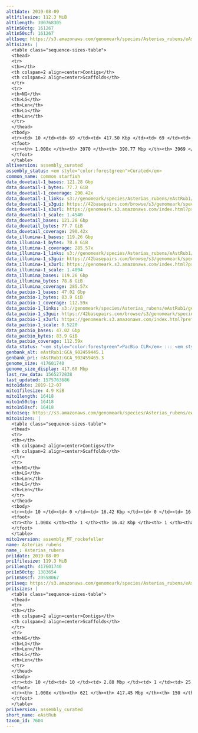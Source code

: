 ```yaml
---
alt1date: 2019-08-09
alt1filesize: 112.3 MiB
alt1length: 390768305
alt1n50ctg: 161267
alt1n50scf: 161267
alt1seq: https://s3.amazonaws.com/genomeark/species/Asterias_rubens/eAstRub1/assembly_curated/eAstRub1.alt.cur.20190809.fasta.gz
alt1sizes: |
  <table class="sequence-sizes-table">
  <thead>
  <tr>
  <th></th>
  <th colspan=2 align=center>Contigs</th>
  <th colspan=2 align=center>Scaffolds</th>
  </tr>
  <tr>
  <th>NG</th>
  <th>LG</th>
  <th>Len</th>
  <th>LG</th>
  <th>Len</th>
  </tr>
  </thead>
  <tbody>
  <tr><td> 10 </td><td> 69 </td><td> 417.50 Kbp </td><td> 69 </td><td> 417.50 Kbp </td></tr>  <tr><td> 20 </td><td> 177 </td><td> 317.25 Kbp </td><td> 177 </td><td> 317.25 Kbp </td></tr>  <tr><td> 30 </td><td> 316 </td><td> 250.09 Kbp </td><td> 316 </td><td> 250.09 Kbp </td></tr>  <tr><td> 40 </td><td> 492 </td><td> 201.45 Kbp </td><td> 492 </td><td> 201.45 Kbp </td></tr>  <tr style="background-color:#cccccc;"><td> 50 </td><td> 709 </td><td> 161.27 Kbp </td><td> 709 </td><td> 161.27 Kbp </td></tr>  <tr><td> 60 </td><td> 984 </td><td> 125.50 Kbp </td><td> 984 </td><td> 125.50 Kbp </td></tr>  <tr><td> 70 </td><td> 1340 </td><td> 95.76 Kbp </td><td> 1340 </td><td> 95.76 Kbp </td></tr>  <tr><td> 80 </td><td> 1811 </td><td> 70.84 Kbp </td><td> 1811 </td><td> 70.84 Kbp </td></tr>  <tr><td> 90 </td><td> 2485 </td><td> 46.60 Kbp </td><td> 2485 </td><td> 46.60 Kbp </td></tr>  <tr><td> 100 </td><td> 3969 </td><td> 135  bp </td><td> 3968 </td><td> 135  bp </td></tr>  </tbody>
  <tfoot>
  <tr><th> 1.000x </th><th> 3970 </th><th> 390.77 Mbp </th><th> 3969 </th><th> 390.77 Mbp </th></tr>
  </tfoot>
  </table>
alt1version: assembly_curated
assembly_status: <em style="color:forestgreen">Curated</em>
common_name: common starfish
data_dovetail-1_bases: 121.28 Gbp
data_dovetail-1_bytes: 77.7 GiB
data_dovetail-1_coverage: 290.42x
data_dovetail-1_links: s3://genomeark/species/Asterias_rubens/eAstRub1/genomic_data/dovetail/<br>
data_dovetail-1_s3gui: https://42basepairs.com/browse/s3/genomeark/species/Asterias_rubens/eAstRub1/genomic_data/dovetail/
data_dovetail-1_s3url: https://genomeark.s3.amazonaws.com/index.html?prefix=species/Asterias_rubens/eAstRub1/genomic_data/dovetail/
data_dovetail-1_scale: 1.4540
data_dovetail_bases: 121.28 Gbp
data_dovetail_bytes: 77.7 GiB
data_dovetail_coverage: 290.42x
data_illumina-1_bases: 119.26 Gbp
data_illumina-1_bytes: 78.8 GiB
data_illumina-1_coverage: 285.57x
data_illumina-1_links: s3://genomeark/species/Asterias_rubens/eAstRub1/genomic_data/illumina/<br>
data_illumina-1_s3gui: https://42basepairs.com/browse/s3/genomeark/species/Asterias_rubens/eAstRub1/genomic_data/illumina/
data_illumina-1_s3url: https://genomeark.s3.amazonaws.com/index.html?prefix=species/Asterias_rubens/eAstRub1/genomic_data/illumina/
data_illumina-1_scale: 1.4094
data_illumina_bases: 119.26 Gbp
data_illumina_bytes: 78.8 GiB
data_illumina_coverage: 285.57x
data_pacbio-1_bases: 47.02 Gbp
data_pacbio-1_bytes: 83.9 GiB
data_pacbio-1_coverage: 112.59x
data_pacbio-1_links: s3://genomeark/species/Asterias_rubens/eAstRub1/genomic_data/pacbio/<br>
data_pacbio-1_s3gui: https://42basepairs.com/browse/s3/genomeark/species/Asterias_rubens/eAstRub1/genomic_data/pacbio/
data_pacbio-1_s3url: https://genomeark.s3.amazonaws.com/index.html?prefix=species/Asterias_rubens/eAstRub1/genomic_data/pacbio/
data_pacbio-1_scale: 0.5220
data_pacbio_bases: 47.02 Gbp
data_pacbio_bytes: 83.9 GiB
data_pacbio_coverage: 112.59x
data_status: '<em style="color:forestgreen">PacBio CLR</em> ::: <em style="color:forestgreen">Dovetail</em> ::: <em style="color:forestgreen">Illumina</em>'
genbank_alt: eAstRub1:GCA_902459445.1
genbank_pri: eAstRub1:GCA_902459465.3
genome_size: 417601740
genome_size_display: 417.60 Mbp
last_raw_data: 1565272838
last_updated: 1575763686
mito1date: 2019-12-07
mito1filesize: 4.9 KiB
mito1length: 16418
mito1n50ctg: 16418
mito1n50scf: 16418
mito1seq: https://s3.amazonaws.com/genomeark/species/Asterias_rubens/eAstRub1/assembly_MT_rockefeller/eAstRub1.MT.20191207.fasta.gz
mito1sizes: |
  <table class="sequence-sizes-table">
  <thead>
  <tr>
  <th></th>
  <th colspan=2 align=center>Contigs</th>
  <th colspan=2 align=center>Scaffolds</th>
  </tr>
  <tr>
  <th>NG</th>
  <th>LG</th>
  <th>Len</th>
  <th>LG</th>
  <th>Len</th>
  </tr>
  </thead>
  <tbody>
  <tr><td> 10 </td><td> 0 </td><td> 16.42 Kbp </td><td> 0 </td><td> 16.42 Kbp </td></tr>  <tr><td> 20 </td><td> 0 </td><td> 16.42 Kbp </td><td> 0 </td><td> 16.42 Kbp </td></tr>  <tr><td> 30 </td><td> 0 </td><td> 16.42 Kbp </td><td> 0 </td><td> 16.42 Kbp </td></tr>  <tr><td> 40 </td><td> 0 </td><td> 16.42 Kbp </td><td> 0 </td><td> 16.42 Kbp </td></tr>  <tr style="background-color:#cccccc;"><td> 50 </td><td> 0 </td><td style="background-color:#ff8888;"> 16.42 Kbp </td><td> 0 </td><td style="background-color:#ff8888;"> 16.42 Kbp </td></tr>  <tr><td> 60 </td><td> 0 </td><td> 16.42 Kbp </td><td> 0 </td><td> 16.42 Kbp </td></tr>  <tr><td> 70 </td><td> 0 </td><td> 16.42 Kbp </td><td> 0 </td><td> 16.42 Kbp </td></tr>  <tr><td> 80 </td><td> 0 </td><td> 16.42 Kbp </td><td> 0 </td><td> 16.42 Kbp </td></tr>  <tr><td> 90 </td><td> 0 </td><td> 16.42 Kbp </td><td> 0 </td><td> 16.42 Kbp </td></tr>  <tr><td> 100 </td><td> 0 </td><td> 16.42 Kbp </td><td> 0 </td><td> 16.42 Kbp </td></tr>  </tbody>
  <tfoot>
  <tr><th> 1.000x </th><th> 1 </th><th> 16.42 Kbp </th><th> 1 </th><th> 16.42 Kbp </th></tr>
  </tfoot>
  </table>
mito1version: assembly_MT_rockefeller
name: Asterias rubens
name_: Asterias_rubens
pri1date: 2019-08-09
pri1filesize: 119.3 MiB
pri1length: 417601740
pri1n50ctg: 1383654
pri1n50scf: 20558067
pri1seq: https://s3.amazonaws.com/genomeark/species/Asterias_rubens/eAstRub1/assembly_curated/eAstRub1.pri.cur.20190809.fasta.gz
pri1sizes: |
  <table class="sequence-sizes-table">
  <thead>
  <tr>
  <th></th>
  <th colspan=2 align=center>Contigs</th>
  <th colspan=2 align=center>Scaffolds</th>
  </tr>
  <tr>
  <th>NG</th>
  <th>LG</th>
  <th>Len</th>
  <th>LG</th>
  <th>Len</th>
  </tr>
  </thead>
  <tbody>
  <tr><td> 10 </td><td> 10 </td><td> 2.88 Mbp </td><td> 1 </td><td> 25.66 Mbp </td></tr>  <tr><td> 20 </td><td> 26 </td><td> 2.43 Mbp </td><td> 3 </td><td> 22.72 Mbp </td></tr>  <tr><td> 30 </td><td> 45 </td><td> 2.02 Mbp </td><td> 4 </td><td> 22.60 Mbp </td></tr>  <tr><td> 40 </td><td> 67 </td><td> 1.76 Mbp </td><td> 6 </td><td> 21.89 Mbp </td></tr>  <tr style="background-color:#cccccc;"><td> 50 </td><td> 93 </td><td style="background-color:#88ff88;"> 1.38 Mbp </td><td> 8 </td><td style="background-color:#88ff88;"> 20.56 Mbp </td></tr>  <tr><td> 60 </td><td> 126 </td><td> 1.11 Mbp </td><td> 10 </td><td> 18.07 Mbp </td></tr>  <tr><td> 70 </td><td> 168 </td><td> 0.88 Mbp </td><td> 13 </td><td> 14.67 Mbp </td></tr>  <tr><td> 80 </td><td> 224 </td><td> 0.63 Mbp </td><td> 16 </td><td> 13.49 Mbp </td></tr>  <tr><td> 90 </td><td> 306 </td><td> 390.85 Kbp </td><td> 19 </td><td> 12.66 Mbp </td></tr>  <tr><td> 100 </td><td> 620 </td><td> 6.70 Kbp </td><td> 149 </td><td> 13.68 Kbp </td></tr>  </tbody>
  <tfoot>
  <tr><th> 1.000x </th><th> 621 </th><th> 417.45 Mbp </th><th> 150 </th><th> 417.60 Mbp </th></tr>
  </tfoot>
  </table>
pri1version: assembly_curated
short_name: eAstRub
taxon_id: 7604
---
```

